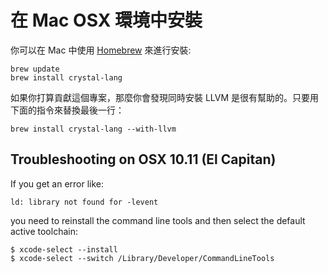 # 在 Mac OSX 環境中安裝

你可以在 Mac 中使用 [Homebrew](http://brew.sh/) 來進行安裝:

```
brew update
brew install crystal-lang
```

如果你打算貢獻這個專案，那麼你會發現同時安裝 LLVM 是很有幫助的。只要用下面的指令來替換最後一行：

```
brew install crystal-lang --with-llvm
```

## Troubleshooting on OSX 10.11 (El Capitan)

If you get an error like:

```
ld: library not found for -levent
```

you need to reinstall the command line tools and then select the default active toolchain:

```
$ xcode-select --install
$ xcode-select --switch /Library/Developer/CommandLineTools
```
